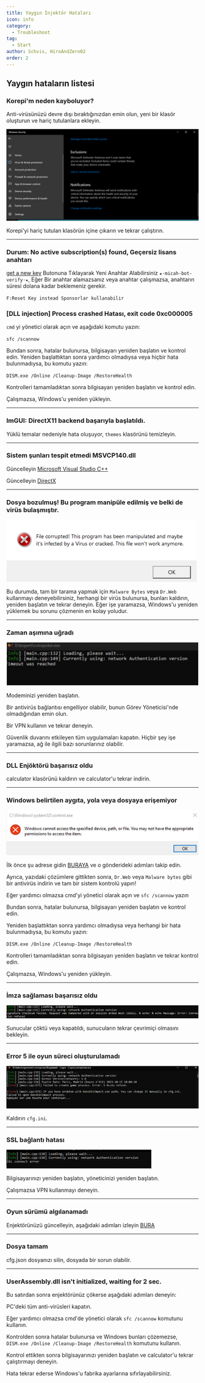 ```yaml
---
title: Yaygın İnjektör Hataları
icon: info
category:
  - Troubleshoot
tag:
  - Start
author: Schvis, HiroAndZero02
order: 2
---
```


## Yaygın hataların listesi

### Korepi'm neden kayboluyor?

Anti-virüsünüzü devre dışı bıraktığınızdan emin olun, yeni bir klasör oluşturun ve hariç tutulanlara ekleyin.

![](/assets/images/docs/202312/virus.png)

Korepi'yi hariç tutulan klasörün içine çıkarın ve tekrar çalıştırın.

---
### Durum: No active subscription(s) found, Geçersiz lisans anahtarı

[get a new key](../guide/getkey.md) Butonuna Tıklayarak Yeni Anahtar Alabilirsiniz `⁠★⋅micah-bot-verify⋅★`, Eğer Bir anahtar alamazsanız veya anahtar çalışmazsa, anahtarın süresi dolana kadar beklemeniz gerekir.

`F:Reset Key instead Sponsorlar kullanabilir`

### [DLL injection]  Process crashed Hatası, exit code 0xc000005

`cmd` yi yönetici olarak açın ve aşağıdaki komutu yazın:

`sfc /scannow`

Bundan sonra, hatalar bulunursa, bilgisayarı yeniden başlatın ve kontrol edin.
Yeniden başlattıktan sonra yardımcı olmadıysa veya hiçbir hata bulunmadıysa, bu komutu yazın:

`DISM.exe /Online /Cleanup-Image /RestoreHealth`

Kontrolleri tamamladıktan sonra bilgisayarı yeniden başlatın ve kontrol edin.

Çalışmazsa, Windows'u yeniden yükleyin.

---
### ImGUI: DirectX11 backend başarıyla başlatıldı.

Yüklü temalar nedeniyle hata oluşuyor, `themes` klasörünü temizleyin.

---
### Sistem şunları tespit etmedi MSVCP140.dll

Güncelleyin [Microsoft Visual Studio C++](https://learn.microsoft.com/en-us/cpp/windows/latest-supported-vc-redist?view=msvc-170#visual-studio-2015-2017-2019-and-2022)

Güncelleyin [DirectX](https://www.microsoft.com/en-us/download/details.aspx?id=35)

---
### Dosya bozulmuş! Bu program manipüle edilmiş ve belki de virüs bulaşmıştır.

![](/assets/images/docs/202312/virus2.png)

Bu durumda, tam bir tarama yapmak için `Malware Bytes` veya `Dr.Web` kullanmayı deneyebilirsiniz, herhangi bir virüs bulunursa, bunları kaldırın, yeniden başlatın ve tekrar deneyin. Eğer işe yaramazsa, Windows'u yeniden yüklemek bu sorunu çözmenin en kolay yoludur.

---
### Zaman aşımına uğradı

![](/assets/images/docs/202312/error1.png)

Modeminizi yeniden başlatın.

Bir antivirüs bağlantısı engelliyor olabilir, bunun Görev Yöneticisi'nde olmadığından emin olun.

Bir VPN kullanın ve tekrar deneyin.

Güvenlik duvarını etkileyen tüm uygulamaları kapatın. Hiçbir şey işe yaramazsa, ağ ile ilgili bazı sorunlarınız olabilir.

---
### DLL Enjöktörü başarısız oldu

calculator klasörünü kaldırın ve calculator'u tekrar indirin.

---
### Windows belirtilen aygıta, yola veya dosyaya erişemiyor

![](/assets/images/docs/202312/error2.png)

İlk önce şu adrese gidin [BURAYA](https://support.microsoft.com/en-us/topic/-windows-cannot-access-the-specified-device-path-or-file-error-when-you-try-to-install-update-or-start-a-program-or-file-46361133-47ed-6967-c13e-e75d3cc29657) ve o gönderideki adımları takip edin.

Ayrıca, yazıdaki çözümlere gittikten sonra, `Dr.Web` veya `Malware bytes` gibi bir antivirüs indirin ve tam bir sistem kontrolü yapın!

Eğer yardımcı olmazsa cmd'yi yönetici olarak açın ve `sfc /scannow` yazın

Bundan sonra, hatalar bulunursa, bilgisayarı yeniden başlatın ve kontrol edin.

Yeniden başlattıktan sonra yardımcı olmadıysa veya herhangi bir hata bulunmadıysa, bu komutu yazın:

`DISM.exe /Online /Cleanup-Image /RestoreHealth`

Kontrolleri tamamladıktan sonra bilgisayarı yeniden başlatın ve tekrar kontrol edin.

Çalışmazsa, Windows'u yeniden yükleyin.

---
### İmza sağlaması başarısız oldu

![](/assets/images/docs/202312/checksum.png)

Sunucular çöktü veya kapatıldı, sunucuların tekrar çevrimiçi olmasını bekleyin.

---
### Error 5 ile oyun süreci oluşturulamadı

![](/assets/images/docs/202312/error3.png)

Kaldırın `cfg.ini`.

---
### SSL bağlantı hatası

![](/assets/images/docs/202312/error4.png)

Bilgisayarınızı yeniden başlatın, yöneticinizi yeniden başlatın.

Çalışmazsa VPN kullanmayı deneyin.

---
### Oyun sürümü algılanamadı

Enjektörünüzü güncelleyin, aşağıdaki adımları izleyin [BURA](../start/download.md)

---
### Dosya tamam

cfg.json dosyanızı silin, dosyada bir sorun olabilir.

---
### UserAssembly.dll isn't initialized, waiting for 2 sec.

Bu satırdan sonra enjektörünüz çökerse aşağıdaki adımları deneyin:

PC'deki tüm anti-virüsleri kapatın.

Eğer yardımcı olmazsa cmd'de yönetici olarak `sfc /scannow` komutunu kullanın.

Kontrolden sonra hatalar bulunursa ve Windows bunları çözemezse, `DISM.exe /Online /Cleanup-Image /RestoreHealth` komutunu kullanın.  

Kontrol ettikten sonra bilgisayarınızı yeniden başlatın ve calculator'u tekrar çalıştırmayı deneyin.

Hata tekrar ederse Windows'u fabrika ayarlarına sıfırlayabilirsiniz.

